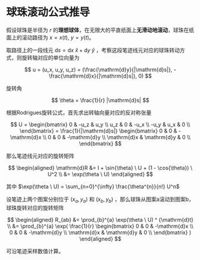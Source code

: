 # 球珠滚动公式推导

假设球珠是半径为 $r$ 的**理想球体**，在无限大的平直纸面上**无滑动地滚动**，球珠在纸面上的滚动路径为 $x=x(t),\ y=y(t)$。

取路径上的一段线元 $\mathrm{d}s = \mathrm{d}x \ \hat{x} + \mathrm{d}y \ \hat{y}$ ，考察这段笔迹线元对应的球珠转动方式，则旋转轴对应的单位向量为

$$
u = (u_x, u_y, u_z) = (\frac{\mathrm{d}y}{|\mathrm{d}s|}, -\frac{\mathrm{d}x}{|\mathrm{d}s|}, 0)
$$

旋转角

$$
\theta = \frac{1}{r} |\mathrm{d}s|
$$

根据Rodrigues旋转公式，首先求出转轴向量对应的反对称张量

$$
U = \begin{bmatrix}
    0 & -u_z & u_y \\
    u_z & 0 & -u_x \\
    -u_y & u_x & 0 \\
\end{bmatrix}
= \frac{1}{|\mathrm{d}s|} \begin{bmatrix}
    0 & 0 & -\mathrm{d}x \\
    0 & 0 & -\mathrm{d}y \\
    \mathrm{d}x & \mathrm{d}y & 0 \\
\end{bmatrix}
$$

那么笔迹线元对应的旋转矩阵

$$
\begin{aligned}
    \mathrm{d}R &= I + \sin{\theta} \ U + (1 - \cos{\theta}) \ U^2 \\
    &= \exp(\theta \ U)
\end{aligned}
$$

其中 $\exp(\theta \ U) = \sum_{n=0}^{\infty} \frac{\theta^{n}}{n!} U^n$

设笔迹上两个图案分别位于 $(x_a,y_a)$ 和 $(x_b,y_b)$ ，那么球珠从图案a滚动到图案b，球珠旋转对应的旋转矩阵

$$
\begin{aligned}
    R_{ab} &= \prod_{b}^{a} \exp(\theta \ U) ^ {\mathrm{d}t} \\
    &= \prod_{b}^{a} \exp(
        \frac{1}{r}
        \begin{bmatrix}
            0 & 0 & -\mathrm{d}x \\
            0 & 0 & -\mathrm{d}y \\
            \mathrm{d}x & \mathrm{d}y & 0 \\
        \end{bmatrix}
    )
\end{aligned}
$$

可沿笔迹采样数值计算。
